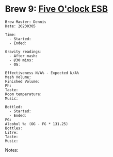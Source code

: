 # Brew 9: [Five O'clock ESB](../brews/five_o_lock_esb.md)
```
Brew Master: Dennis
Date: 20230305

Time:
  - Started:
  - Ended:

Gravity readings:
  - After mash:
  - @30 mins:
  - OG: 

Effectiveness N/A% - Expected N/A%
Mash Volume:
Finished Volume:
Ph:
Taste:
Room temperature:
Music:
```

```
Bottled: 
  - Started:
  - Ended: 
FG: 
Alcohol %: (OG - FG * 131.25)
Bottles: 
Litre:
Taste: 
Music:
```

Notes:
